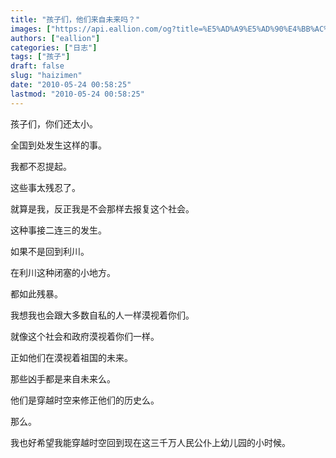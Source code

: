 ```yaml
---
title: "孩子们，他们来自未来吗？"
images: ["https://api.eallion.com/og?title=%E5%AD%A9%E5%AD%90%E4%BB%AC%EF%BC%8C%E4%BB%96%E4%BB%AC%E6%9D%A5%E8%87%AA%E6%9C%AA%E6%9D%A5%E5%90%97%EF%BC%9F"]
authors: ["eallion"]
categories: ["日志"]
tags: ["孩子"]
draft: false
slug: "haizimen"
date: "2010-05-24 00:58:25"
lastmod: "2010-05-24 00:58:25"
---
```


孩子们，你们还太小。

全国到处发生这样的事。

我都不忍提起。

这些事太残忍了。

就算是我，反正我是不会那样去报复这个社会。

这种事接二连三的发生。

如果不是回到利川。

在利川这种闭塞的小地方。

都如此残暴。

我想我也会跟大多数自私的人一样漠视着你们。

就像这个社会和政府漠视着你们一样。

正如他们在漠视着祖国的未来。

那些凶手都是来自未来么。

他们是穿越时空来修正他们的历史么。

那么。

我也好希望我能穿越时空回到现在这三千万人民公仆上幼儿园的小时候。
